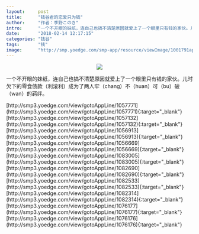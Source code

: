 ```yaml
---
layout:     post
title:      "钱谷君的恋爱只为钱"
author:     "作者：季野このき"
intro:      "一个不开眼的妹纸，连自己也搞不清楚原因就爱上了一个眼里只有钱的家伙。儿时欠下的零食债款（利滚利）成为了两人牢（chang）不（huan）可（bu）破（wan）的羁绊。"
date:       "2018-02-14 12:17:15"
categories: "钱谷"
tags:       "钱"
image:      "http://smp.yoedge.com/smp-app/resource/viewImage/1001791appline.png"
---
```

<div style="text-align: center">
<p><img src="http://smp.yoedge.com/smp-app/resource/viewImage/1001791appline.png"/></p>
</div>
<p class="post-meta">
<span>一个不开眼的妹纸，连自己也搞不清楚原因就爱上了一个眼里只有钱的家伙。儿时欠下的零食债款（利滚利）成为了两人牢（chang）不（huan）可（bu）破（wan）的羁绊。</span>
</p>
[http://smp3.yoedge.com/view/gotoAppLine/1057771](http://smp3.yoedge.com/view/gotoAppLine/1057771){:target="_blank"}
[http://smp3.yoedge.com/view/gotoAppLine/1057132](http://smp3.yoedge.com/view/gotoAppLine/1057132){:target="_blank"}
[http://smp3.yoedge.com/view/gotoAppLine/1056913](http://smp3.yoedge.com/view/gotoAppLine/1056913){:target="_blank"}
[http://smp3.yoedge.com/view/gotoAppLine/1056669](http://smp3.yoedge.com/view/gotoAppLine/1056669){:target="_blank"}
[http://smp3.yoedge.com/view/gotoAppLine/1083005](http://smp3.yoedge.com/view/gotoAppLine/1083005){:target="_blank"}
[http://smp3.yoedge.com/view/gotoAppLine/1082690](http://smp3.yoedge.com/view/gotoAppLine/1082690){:target="_blank"}
[http://smp3.yoedge.com/view/gotoAppLine/1082533](http://smp3.yoedge.com/view/gotoAppLine/1082533){:target="_blank"}
[http://smp3.yoedge.com/view/gotoAppLine/1082314](http://smp3.yoedge.com/view/gotoAppLine/1082314){:target="_blank"}
[http://smp3.yoedge.com/view/gotoAppLine/1076177](http://smp3.yoedge.com/view/gotoAppLine/1076177){:target="_blank"}
[http://smp3.yoedge.com/view/gotoAppLine/1076176](http://smp3.yoedge.com/view/gotoAppLine/1076176){:target="_blank"}


